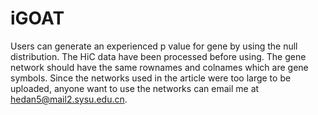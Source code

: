 # iGOAT
Users can generate an experienced p value for gene by using the null distribution.
The HiC data have been processed before using.
The gene network should have the same rownames and colnames which are gene symbols.
Since the networks used in the article were too large to be uploaded, anyone want to use the networks can email me at hedan5@mail2.sysu.edu.cn.
